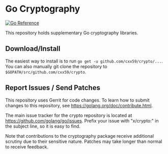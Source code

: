 # Go Cryptography

[![Go Reference](https://pkg.go.dev/badge/github.com/cxx59/crypto.svg)](https://pkg.go.dev/github.com/cxx59/crypto)

This repository holds supplementary Go cryptography libraries.

## Download/Install

The easiest way to install is to run `go get -u github.com/cxx59/crypto/...`. You
can also manually git clone the repository to `$GOPATH/src/github.com/cxx59/crypto`.

## Report Issues / Send Patches

This repository uses Gerrit for code changes. To learn how to submit changes to
this repository, see https://golang.org/doc/contribute.html.

The main issue tracker for the crypto repository is located at
https://github.com/golang/go/issues. Prefix your issue with "x/crypto:" in the
subject line, so it is easy to find.

Note that contributions to the cryptography package receive additional scrutiny
due to their sensitive nature. Patches may take longer than normal to receive
feedback.

